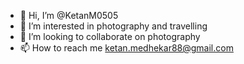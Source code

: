 - 👋 Hi, I’m @KetanM0505
- 👀 I’m interested in photography and travelling
- 💞️ I’m looking to collaborate on photography 
- 📫 How to reach me ketan.medhekar88@gmail.com


<!---
KetanM0505/KetanM0505 is a ✨ special ✨ repository because its `README.md` (this file) appears on your GitHub profile.
You can click the Preview link to take a look at your changes.
--->
